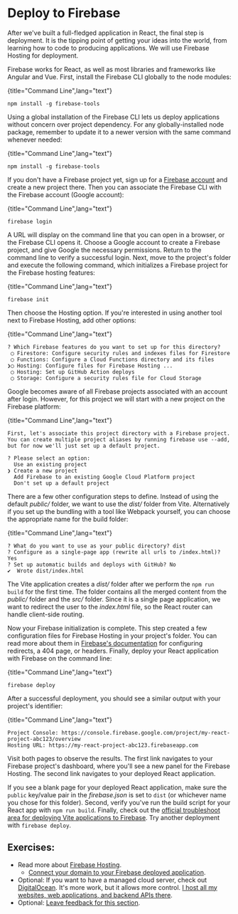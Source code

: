 # Deploy to Firebase

After we've built a full-fledged application in React, the final step is deployment. It is the tipping point of getting your ideas into the world, from learning how to code to producing applications. We will use Firebase Hosting for deployment.

Firebase works for React, as well as most libraries and frameworks like Angular and Vue. First, install the Firebase CLI globally to the node modules:

{title="Command Line",lang="text"}
~~~~~~~
npm install -g firebase-tools
~~~~~~~

Using a global installation of the Firebase CLI lets us deploy applications without concern over project dependency. For any globally-installed node package, remember to update it to a newer version with the same command whenever needed:

{title="Command Line",lang="text"}
~~~~~~~
npm install -g firebase-tools
~~~~~~~

If you don't have a Firebase project yet, sign up for a [Firebase account](https://console.firebase.google.com) and create a new project there. Then you can associate the Firebase CLI with the Firebase account (Google account):

{title="Command Line",lang="text"}
~~~~~~~
firebase login
~~~~~~~

A URL will display on the command line that you can open in a browser, or the Firebase CLI opens it. Choose a Google account to create a Firebase project, and give Google the necessary permissions. Return to the command line to verify a successful login. Next, move to the project's folder and execute the following command, which initializes a Firebase project for the Firebase hosting features:

{title="Command Line",lang="text"}
~~~~~~~
firebase init
~~~~~~~

Then choose the Hosting option. If you're interested in using another tool next to Firebase Hosting, add other options:

{title="Command Line",lang="text"}
~~~~~~~
? Which Firebase features do you want to set up for this directory?
 ◯ Firestore: Configure security rules and indexes files for Firestore
 ◯ Functions: Configure a Cloud Functions directory and its files
❯◯ Hosting: Configure files for Firebase Hosting ...
 ◯ Hosting: Set up GitHub Action deploys
 ◯ Storage: Configure a security rules file for Cloud Storage
~~~~~~~

Google becomes aware of all Firebase projects associated with an account after login. However, for this project we will start with a new project on the Firebase platform:

{title="Command Line",lang="text"}
~~~~~~~
First, let's associate this project directory with a Firebase project.
You can create multiple project aliases by running firebase use --add,
but for now we'll just set up a default project.

? Please select an option:
  Use an existing project
❯ Create a new project
  Add Firebase to an existing Google Cloud Platform project
  Don't set up a default project
~~~~~~~

There are a few other configuration steps to define. Instead of using the default *public/* folder, we want to use the *dist/* folder from Vite. Alternatively if you set up the bundling with a tool like Webpack yourself, you can choose the appropriate name for the build folder:

{title="Command Line",lang="text"}
~~~~~~~
? What do you want to use as your public directory? dist
? Configure as a single-page app (rewrite all urls to /index.html)? Yes
? Set up automatic builds and deploys with GitHub? No
✔  Wrote dist/index.html
~~~~~~~

The Vite application creates a *dist/* folder after we perform the `npm run build` for the first time. The folder contains all the merged content from the *public/* folder and the *src/* folder. Since it is a single page application, we want to redirect the user to the *index.html* file, so the React router can handle client-side routing.

Now your Firebase initialization is complete. This step created a few configuration files for Firebase Hosting in your project's folder. You can read more about them in [Firebase's documentation](https://bit.ly/3DVgbpG) for configuring redirects, a 404 page, or headers. Finally, deploy your React application with Firebase on the command line:

{title="Command Line",lang="text"}
~~~~~~~
firebase deploy
~~~~~~~

After a successful deployment, you should see a similar output with your project's identifier:

{title="Command Line",lang="text"}
~~~~~~~
Project Console: https://console.firebase.google.com/project/my-react-project-abc123/overview
Hosting URL: https://my-react-project-abc123.firebaseapp.com
~~~~~~~

Visit both pages to observe the results. The first link navigates to your Firebase project's dashboard, where you'll see a new panel for the Firebase Hosting. The second link navigates to your deployed React application.

If you see a blank page for your deployed React application, make sure the `public` key/value pair in the *firebase.json* is set to `dist` (or whichever name you chose for this folder). Second, verify you've run the build script for your React app with `npm run build`. Finally, check out the [official troubleshoot area for deploying Vite applications to Firebase](https://bit.ly/3Sp2Xsn). Try another deployment with `firebase deploy`.

## Exercises:

* Read more about [Firebase Hosting](https://bit.ly/3lXypAC).
  * [Connect your domain to your Firebase deployed application](https://bit.ly/3phFxdp).
* Optional: If you want to have a managed cloud server, check out [DigitalOcean](https://m.do.co/c/fb27c90322f3). It's more work, but it allows more control. [I host all my websites, web applications, and backend APIs there](https://www.robinwieruch.de/deploy-applications-digital-ocean/).
* Optional: [Leave feedback for this section](https://forms.gle/QPjydK8UbaXkxCEj9).